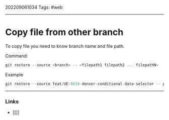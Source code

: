 202209061034
Tags: #web

--- 
# Copy file from other branch
To copy file you need to know branch name and file path.

Command:
```js
git restore --source <branch> -- <filepath1 filepath2 ... filepathN>
```

Example
```js
git restore --source feat/UE-6618-denver-conditional-data-selector -- packages/web/src/pages/productDetails/components/DenverProductPlansSection/utils/getFilteredPlans/getFilteredPlans.ts
```

--- 
### Links
- [[]]